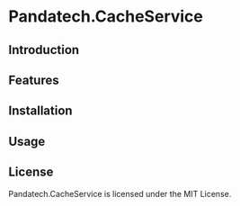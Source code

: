 # Pandatech.CacheService

## Introduction

## Features

## Installation

## Usage

## License

Pandatech.CacheService is licensed under the MIT License.